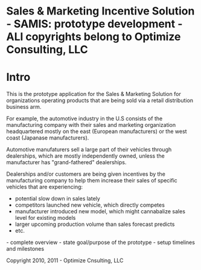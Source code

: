 # Sales & Marketing Incentive Solution - SAMIS: prototype development - ALl copyrights belong to Optimize Consulting, LLC

# Intro

This is the prototype application for the Sales & Marketing Solution for organizations operating
products that are being sold via a retail distribution business arm. 

For example, the automotive industry in the U.S consists of the manufacturing company with their 
sales and marketing organization headquartered mostly on the east (European manufacturers) or the 
west coast (Japanase manufacturers).

Automotive manufaturers sell a large part of their vehicles through dealerships, which are mostly 
independently owned, unless the manufacturer has "grand-fathered" dealerships.

Dealerships and/or customers are being given incentives by the manufacturing company to help them 
increase their sales of specific vehicles that are experiencing: 

- potential slow down in sales lately
- competitors launched new vehicle, which directly competes
- manufacturer introduced new model, which might cannabalize sales level for existing models
- larger upcoming production volume than sales forecast predicts
- etc.

<todo>
- complete overview
- state goal/purpose of the prototype
- setup timelines and milestones
</todo>

Copyright 2010, 2011 - Optimize Cnsulting, LLC
